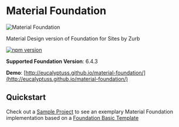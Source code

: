 Material Foundation
===================

![Material Foundation](https://github.com/eucalyptuss/material-foundation/raw/master/images/cover.png?raw=true)

Material Design version of Foundation for Sites by Zurb

[![npm version](https://badge.fury.io/js/materialfoundation.svg)](https://badge.fury.io/js/materialfoundation)

**Supported Foundation Version**: 6.4.3

**Demo**: [http://eucalyptuss.github.io/material-foundation/](http://eucalyptuss.github.io/material-foundation/)


## Quickstart

Check out a [Sample Project](https://github.com/eucalyptuss/material-foundation-sample) to see an exemplary Material Foundation implementation based on a [Foundation Basic Template](https://foundation.zurb.com/sites/docs/starter-projects.html#basic-template)

